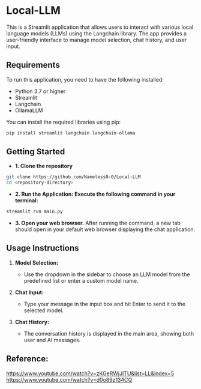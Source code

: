 # Local-LLM
This is a Streamlit application that allows users to interact with various local language models (LLMs) using the Langchain library. The app provides a user-friendly interface to manage model selection, chat history, and user input.

## Requirements

To run this application, you need to have the following installed:

- Python 3.7 or higher
- Streamlit
- Langchain
- OllamaLLM

You can install the required libraries using pip:

```bash
pip install streamlit langchain langchain-ollama
```

## Getting Started

- **1. Clone the repository**
```bash
git clone https://github.com/Nameless0-0/Local-LLM
cd <repository-directory>
```

- **2. Run the Application: Execute the following command in your terminal:**
```bash
streamlit run main.py
```
- **3. Open your web browser.**
After running the command, a new tab should open in your default web browser displaying the chat application.

## Usage Instructions

1. **Model Selection:**
   - Use the dropdown in the sidebar to choose an LLM model from the predefined list or enter a custom model name.

2. **Chat Input:**
   - Type your message in the input box and hit Enter to send it to the selected model. 

3. **Chat History:**
   - The conversation history is displayed in the main area, showing both user and AI messages.

## Reference:
https://www.youtube.com/watch?v=zKGeRWjJlTU&list=LL&index=5
https://www.youtube.com/watch?v=d0o89z134CQ

